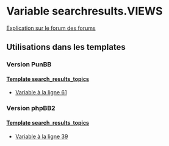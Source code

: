 # Variable searchresults.VIEWS
[Explication sur le forum des forums](http://forum.forumactif.com/t294113-listing-des-variables#searchresults.VIEWS)
## Utilisations dans les templates
### Version PunBB
#### [Template search_results_topics](punbb/search_results_topics.md)
* [Variable à la ligne 61](../punbb/search_results_topics.tpl#L61)
### Version phpBB2
#### [Template search_results_topics](subsilver/search_results_topics.md)
* [Variable à la ligne 39](../subsilver/search_results_topics.tpl#L39)